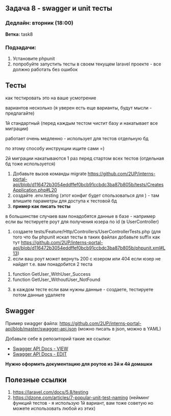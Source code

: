 ## Задача 8 - swagger и unit тесты
### Дедлайн: вторник (18:00)

**Ветка:** task8

### Подзадачи:
1.  Установите phpunit
2.  попробуйте запустить тесты в своем текущем laravel проекте - все должно работать без ошибок

## Тесты

как тестировать это на ваше усмотрение

вариантов несколько (я уверен есть еще варианты, будут мысли - предлагайте)

1й стандартный (перед каждым тестом чистит базу и накатывает все миграции)

работает очень медленно - использует для тестов отдельную бд

по этому способу инструкции ищите сами =)

2й миграции накатываются 1 раз перед стартом всех тестов (отдельная бд тоже используется)
1. Добавьте вызов команды migrate
https://github.com/2UP/interns-portal-api/blob/d116472b3054eddffef0bcb91ccbdc3ba87b805b/tests/CreatesApplication.php#L20
2. создайте .env.testing (этот конфиг будет спользоваться для ) - там впишите параметры для доступа к тестовой бд
3. **пример как писать тесты**

в большинстве случаев вам понадобятся данные в базе - например если вы тестируете роут для получения юзера по id (в UserController)
1) создаете tests/Feature/Http/Controllers/UserControllerTests.php (для того что бы phpunit искал тесты в таких файлах добавьте suffix как тут https://github.com/2UP/interns-portal-api/blob/d116472b3054eddffef0bcb91ccbdc3ba87b805b/phpunit.xml#L13)
2) если ваш роут может вернуть 200 с юзером или 404 если юзер не найдет т.е. вам понадобится 2 теста
1. function GetUser_WithUser_Success
2. function GetUser_WithoutUser_NotFound
3) в каждом тесте если вам нужны данные - создаете, тестируете потом данные удаляете

## Swagger

Пример swagger файла: https://github.com/2UP/interns-portal-api/blob/master/swagger-api.json (можно писать в json, можно в YAML)

Добавьте себе в репозиторий такие же ссылки:
+ [Swagger API Docs - VIEW](https://generator.swagger.io/?url=https://raw.githubusercontent.com/2UP/interns-portal-api/master/swagger-api.json)
+ [Swagger API Docs - EDIT](https://editor.swagger.io/?url=https://raw.githubusercontent.com/2UP/interns-portal-api/master/swagger-api.json)

**Нужно оформить документацию для роутов из 3й и 4й домашки**

## Полезные ссылки
1. https://laravel.com/docs/5.8/testing
2. https://dzone.com/articles/7-popular-unit-test-naming (нейминг функций тестов - я использую 1й вариант, вам тоже советую но можете использовать любой из этих)
